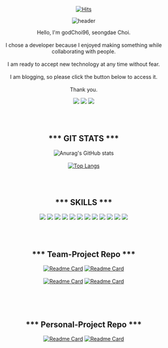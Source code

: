 <div align=center> 
  
[![Hits](https://hits.seeyoufarm.com/api/count/incr/badge.svg?url=https%3A%2F%2Fgithub.com%2Fgodchoi96%2Fgodchoi96&count_bg=%2314C7D1&title_bg=%23555555&icon=&icon_color=%23E7E7E7&title=hits&edge_flat=false)](https://hits.seeyoufarm.com)
  
![header](https://capsule-render.vercel.app/api?type=waving&color=auto&height=300&section=header&text=%20CSD%20World&fontSize=90&animation=fadeIn&fontAlignY=38&desc=Thank%20you%20for%20clicking%20on%20my%20page&descAlignY=51&descAlign=62)
  
  <p>
    Hello, I'm godChoi96, seongdae Choi.<br></br>
    I chose a developer because I enjoyed making something while collaborating with people.<br></br>
    I am ready to accept new technology at any time without fear.<br></br>
    I am blogging, so please click the button below to access it.<br></br>
    Thank you.
  </p>

<a href="https://ch-oi-story.tistory.com/" target="_blank"><img src="https://img.shields.io/badge/Blog-9DE4FF?style=for-the-badge&logo=appveyor&logo=Blog&logoColor=white"/></a> <a href="mailto:theyuri1337@naver.com" target="_blank"><img src="https://img.shields.io/badge/yuri1337-EA4335?style=for-the-badge&logo=appveyor&logoColor=white"/></a> <a href="https://www.linkedin.com/in/%EC%8A%B9%EB%8C%80-%EC%B5%9C-b75659231/" target="_blank"><img src="https://img.shields.io/badge/최승대-0A66C2?style=for-the-badge&logo=appveyor&logoColor=white"/></a>

<br></br>

## *** GIT STATS *** 
![Anurag's GitHub stats](https://github-readme-stats.vercel.app/api?username=godChoi96&show_icons=true&theme=dracula)<br></br>
[![Top Langs](https://github-readme-stats.vercel.app/api/top-langs/?username=godChoi96&layout=compact)](https://github.com/godChoi96/github-readme-stats)

<br></br>

## *** SKILLS *** 
<img src="https://img.shields.io/badge/Python-3776AB?style=for-the-badge&logo=Python&logoColor=white"> <img src="https://img.shields.io/badge/JAVA-007396?style=for-the-badge&logo=java&logoColor=white"> <img src="https://img.shields.io/badge/HTML5-E34F26?style=for-the-badge&logo=HTML5&logoColor=white"> <img src="https://img.shields.io/badge/CSS3-1572B6?style=for-the-badge&logo=CSS3&logoColor=white"> <img src="https://img.shields.io/badge/Django-092E20?style=for-the-badge&logo=Django&logoColor=white"> <img src="https://img.shields.io/badge/Oracle-F80000?style=for-the-badge&logo=Oracle&logoColor=white"> <img src="https://img.shields.io/badge/SQLite-003B57?style=for-the-badge&logo=SQLite&logoColor=white"> <img src="https://img.shields.io/badge/Amazon S3-569A31?style=for-the-badge&logo=Amazon S3&logoColor=white"> <img src="https://img.shields.io/badge/Amazon AWS-232F3E?style=for-the-badge&logo=Amazon AWS&logoColor=white"> <img src="https://img.shields.io/badge/Amazon S3-569A31?style=for-the-badge&logo=Amazon S3&logoColor=white"> <img src="https://img.shields.io/badge/Slack-4A154B?style=for-the-badge&logo=SlackS&logoColor=white"> <img src="https://img.shields.io/badge/Github-181717?style=for-the-badge&logo=Github&logoColor=white">

<br></br>

## *** Team-Project Repo *** 
[![Readme Card](https://github-readme-stats.vercel.app/api/pin/?username=godChoi96&repo=bangstagram)](https://github.com/godchoi96/bangstagram)
[![Readme Card](https://github-readme-stats.vercel.app/api/pin/?username=Elijahrong&repo=your_today)](https://github.com/Elijahrong/your_today)<br></br>
[![Readme Card](https://github-readme-stats.vercel.app/api/pin/?username=godChoi96&repo=issueFlix)](https://github.com/godchoi96/issueFlix)
[![Readme Card](https://github-readme-stats.vercel.app/api/pin/?username=kinghong97&repo=healty21)](https://github.com/kinghong97/healty21)<br></br>

<br></br>

## *** Personal-Project Repo ***
[![Readme Card](https://github-readme-stats.vercel.app/api/pin/?username=godChoi96&repo=csd)](https://github.com/godchoi96/csd)
[![Readme Card](https://github-readme-stats.vercel.app/api/pin/?username=godChoi96&repo=blog)](https://github.com/godchoi96/blog)<br></br>
